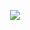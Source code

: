 

<p align="center">
  <a href="https://replit.com/@Kaweeshachamodk/HislWaBot?v=1#.replit">
    <img src="https://img.shields.io/static/v1?label=Get Whatsapp qr code&message=Click this now&color=aqua&style=plastic">

  </a>

